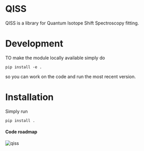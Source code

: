 # QISS

QISS is a library for Quantum Isotope Shift Spectroscopy fitting.


    
    
    
# Development


TO make the module locally available simply do

    pip install -e .
    
    
so you can work on the code and run the most recent version.



# Installation

Simply run

    pip install .


#### Code roadmap

![qiss](https://github.com/MatteoRobbiati/QISS/assets/62071516/c19efb23-7f7f-45b0-b1c0-43af89fee8e4)
